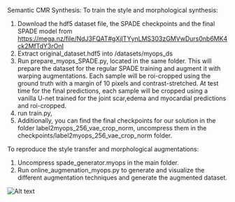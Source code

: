 
Semantic CMR Synthesis:
To train the style and morphological synthesis: 

1. Download the hdf5 dataset file, the SPADE checkpoints and the final SPADE model from https://mega.nz/file/NdJ3FQAT#gXjITYynLMS303zGMVwDurs0nb6MK4ck2MfTdY3rOnI
2. Extract original_dataset.hdf5 into  /datasets/myops_ds
3. Run  prepare_myops_SPADE.py, located in the same folder.
This will prepare the dataset for the regular SPADE training and augment it with warping augmentations. Each sample will be roi-cropped using the ground truth with a margin of 10 pixels and contrast-stretched. At test time for the final predictions, each sample will be cropped using a vanilla U-net trained for the joint scar,edema and myocardial predictions and roi-cropped.
4. run train.py, 
5. Additionally, you can find the final checkpoints for our solution in the folder label2myops_256_vae_crop_norm, uncompress them in the checkpoints/label2myops_256_vae_crop_norm folder.

To reproduce the style transfer and morphological augmentations:
1. Uncompress spade_generator.myops in the main folder.
2. Run online_augmenation_myops.py to generate and visualize the different augmentation techniques and generate the augmented dataset.


![Alt text](example_synth.jpg?raw=true "Title")





